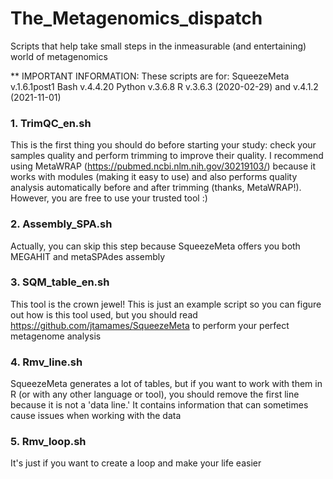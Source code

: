 # The_Metagenomics_dispatch
Scripts that help take small steps in the inmeasurable (and entertaining) world of metagenomics

** IMPORTANT INFORMATION: These scripts are for:
      SqueezeMeta v.1.6.1post1 
      Bash v.4.4.20
      Python v.3.6.8
      R v.3.6.3 (2020-02-29) and v.4.1.2 (2021-11-01)

### 1. TrimQC_en.sh
This is the first thing you should do before starting your study: check your samples quality and perform trimming to improve their quality. I recommend using MetaWRAP (https://pubmed.ncbi.nlm.nih.gov/30219103/) because it works with modules (making it easy to use) and also performs quality analysis automatically before and after trimming (thanks, MetaWRAP!). However, you are free to use your trusted tool :)

### 2. Assembly_SPA.sh
Actually, you can skip this step because SqueezeMeta offers you both MEGAHIT and metaSPAdes assembly

### 3. SQM_table_en.sh
This tool is the crown jewel! This is just an example script so you can figure out how is this tool used, but you should read https://github.com/jtamames/SqueezeMeta to perform your perfect metagenome analysis

### 4. Rmv_line.sh
SqueezeMeta generates a lot of tables, but if you want to work with them in R (or with any other language or tool), you should remove the first line because it is not a 'data line.' It contains information that can sometimes cause issues when working with the data

### 5. Rmv_loop.sh
It's just if you want to create a loop and make your life easier
